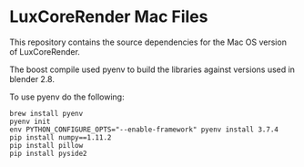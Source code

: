 # LuxCoreRender Mac Files #

This repository contains the source dependencies for the Mac OS version of LuxCoreRender.

The boost compile used pyenv to build the libraries against versions used in blender 2.8.

To use pyenv do the following:
```
brew install pyenv
pyenv init
env PYTHON_CONFIGURE_OPTS="--enable-framework" pyenv install 3.7.4
pip install numpy==1.11.2
pip install pillow
pip install pyside2
```
